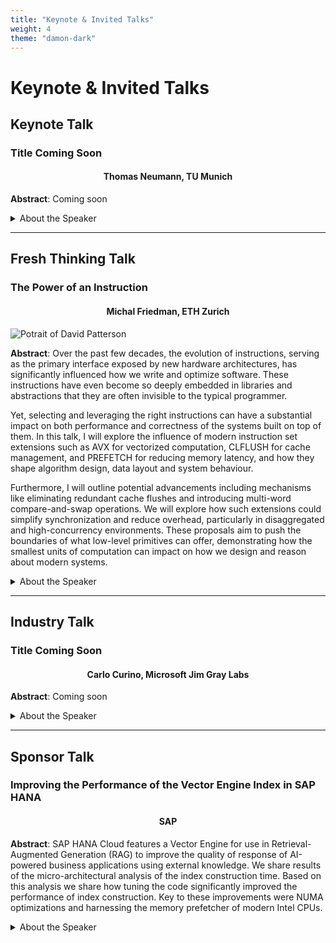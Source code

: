 ```yaml
---
title: "Keynote & Invited Talks"
weight: 4
theme: "damon-dark"
---
```


# Keynote & Invited Talks

## Keynote Talk
### Title Coming Soon
<h4 style="text-align: center;">Thomas Neumann, TU Munich</h4>

**Abstract**: Coming soon

<details>
  <summary>About the Speaker</summary>
  Coming soon.
</details>

--- 

## Fresh Thinking Talk

### The Power of an Instruction
<h4 style="text-align: center;">Michal Friedman, ETH Zurich</h4>

![Potrait of David Patterson](/img/michal_friedman.jpg)

**Abstract**: Over the past few decades, the evolution of instructions, serving as the primary interface exposed by new hardware architectures, has significantly influenced how we write and optimize software. These instructions have even become so deeply embedded in libraries and abstractions that they are often invisible to the typical programmer.

Yet, selecting and leveraging the right instructions can have a substantial impact on both performance and correctness of the systems built on top of them. In this talk, I will explore the influence of modern instruction set extensions such as AVX for vectorized computation, CLFLUSH for cache management, and PREFETCH for reducing memory latency, and how they shape algorithm design, data layout and system behaviour.

Furthermore, I will outline potential advancements including mechanisms like eliminating redundant cache flushes and introducing multi-word compare-and-swap operations. We will explore how such extensions could simplify synchronization and reduce overhead, particularly in disaggregated and high-concurrency environments. These proposals aim to push the boundaries of what low-level primitives can offer, demonstrating how the smallest units of computation can impact on how we design and reason about modern systems.

<details>
  <summary>About the Speaker</summary>
  Michal Friedman is an Assistant Professor at the Systems Group at the department of Computer Science of ETH Zurich. Her research interests include systems, concurrent computing, programming languages and sustainable computing. Her research focuses on designing system fundamentals, across software and hardware, to improve the performance and efficiency while guaranteeing correctness of next-generation computing platforms and emerging technologies. Prior to that, she did a postdoc at the System Group. She completed her Ph.D. in Computer Science at the Technion and was generously supported by the Azrieli Foundation Fellowship. She completed her BSc summa cum laude at the Computer Science Department at the Technion as well.
</details>

--- 

## Industry Talk

### Title Coming Soon
<h4 style="text-align: center;">Carlo Curino, Microsoft Jim Gray Labs</h4>

**Abstract**: Coming soon

<details>
  <summary>About the Speaker</summary>
  Coming soon.
</details>

--- 

## Sponsor Talk

### Improving the Performance of the Vector Engine Index in SAP HANA
<h4 style="text-align: center;">SAP</h4>

**Abstract**: SAP HANA Cloud features a Vector Engine for use in Retrieval-Augmented Generation (RAG) to improve the quality of response of AI-powered business applications using external knowledge. We share results of the micro-architectural analysis of the index construction time.  Based on this analysis we share how tuning the code significantly improved the performance of index construction.  Key to these improvements were NUMA optimizations and harnessing the memory prefetcher of modern Intel CPUs.

<details>
  <summary>About the Speaker</summary>
  Coming soon.
</details>
